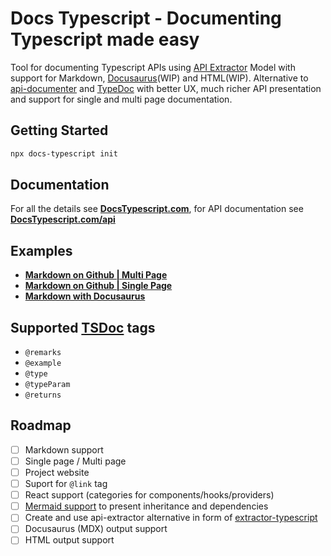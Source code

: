 # Docs Typescript - Documenting Typescript made easy

Tool for documenting Typescript APIs using [API Extractor](https://api-extractor.com/pages/overview/intro/) Model with support for Markdown, [Docusaurus](https://docusaurus.io)(WIP) and HTML(WIP).
Alternative to [api-documenter](https://api-extractor.com/pages/setup/generating_docs/) and [TypeDoc](https://typedoc.org) with better UX, much richer API presentation and support for single and multi page documentation.

## Getting Started

```bash
npx docs-typescript init
```

## Documentation

For all the details see **[DocsTypescript.com](docstypescript.com)**, for API documentation see **[DocsTypescript.com/api](docstypescript.com/api)**

## Examples

- [**Markdown on Github | Multi Page**]()
- [**Markdown on Github | Single Page**]()
- [**Markdown with Docusaurus**]()

## Supported [TSDoc](https://tsdoc.org) tags

- `@remarks`
- `@example`
- `@type`
- `@typeParam`
- `@returns`

## Roadmap

- [ ] Markdown support
- [ ] Single page / Multi page
- [ ] Project website
- [ ] Suport for `@link` tag 
- [ ] React support (categories for components/hooks/providers)
- [ ] [Mermaid support](https://mermaid.js.org) to present inheritance and dependencies
- [ ] Create and use api-extractor alternative in form of [extractor-typescript](https://github.com/michalfedyna/extractor-typescript)
- [ ] Docusaurus (MDX) output support
- [ ] HTML output support
